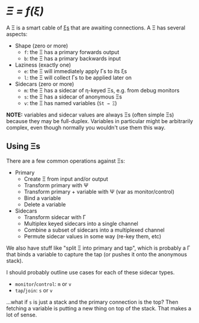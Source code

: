 # _Ξ = f(ξ)_
A Ξ is a smart cable of [ξs](xi.md) that are awaiting connections. A Ξ has several aspects:

+ Shape (zero or more)
  + `f`: the Ξ has a primary forwards output
  + `b`: the Ξ has a primary backwards input
+ Laziness (exactly one)
  + `e`: the Ξ will immediately apply Γs to its ξs
  + `l`: the Ξ will collect Γs to be applied later on
+ Sidecars (zero or more)
  + `m`: the Ξ has a sidecar of η-keyed Ξs, e.g. from debug monitors
  + `s`: the Ξ has a sidecar of anonymous Ξs
  + `v`: the Ξ has named variables (`St → Ξ`)

**NOTE:** variables and sidecar values are always Ξs (often simple Ξs) because they may be full-duplex. Variables in particular might be arbitrarily complex, even though normally you wouldn't use them this way.


## Using Ξs
There are a few common operations against Ξs:

+ Primary
  + Create Ξ from input and/or output
  + Transform primary with Ψ
  + Transform primary + variable with Ψ (var as monitor/control)
  + Bind a variable
  + Delete a variable
+ Sidecars
  + Transform sidecar with Γ
  + Multiplex keyed sidecars into a single channel
  + Combine a subset of sidecars into a multiplexed channel
  + Permute sidecar values in some way (re-key them, etc)

We also have stuff like "split Ξ into primary and tap", which is probably a Γ that binds a variable to capture the tap (or pushes it onto the anonymous stack).

I should probably outline use cases for each of these sidecar types.

+ `monitor`/`control`: `m` or `v`
+ `tap`/`join`: `s` or `v`

...what if `s` is just a stack and the primary connection is the top? Then fetching a variable is putting a new thing on top of the stack. That makes a lot of sense.

